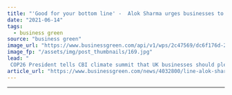 ```yaml
---
title: "'Good for your bottom line' -  Alok Sharma urges businesses to embrace net zero transition"
date: "2021-06-14"
tags: 
  - business green
source: "business green"
image_url: "https://www.businessgreen.com/api/v1/wps/2c47569/dc6f176d-25d7-4569-8fdb-5af39855720b/7/alok-sharma-185x114.jpg"
image_fp: "/assets/img/post_thumbnails/169.jpg"
lead: "
 COP26 President tells CBI climate summit that UK businesses should pledge to deliver net zero emissions, decarbonise their fleets and power supplies, and work to establish deforestation-free supply chains ..."
article_url: "https://www.businessgreen.com/news/4032800/line-alok-sharma-urges-businesses-embrace-net-zero"
---
```


---
